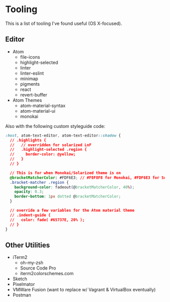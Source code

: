 # Tooling

This is a list of tooling I've found useful (OS X-focused).

## Editor

* Atom
  * file-icons
  * highlight-selected
  * linter
  * linter-eslint
  * minimap
  * pigments
  * react
  * revert-buffer
* Atom Themes
  * atom-material-syntax
  * atom-material-ui
  * monokai

Also with the following custom styleguide code:

```css
:host, atom-text-editor, atom-text-editor::shadow {
  // .highlights {
  //   // overridden for solarized LnF
  //   .highlight-selected .region {
  //     border-color: @yellow;
  //   }
  // }

  // This is for when Monokai/Solarized theme is on
  @bracketMatcherColor: #FDF6E3; // #F8F8F8 for Monokai, #FDF6E3 for Solarized
  .bracket-matcher .region {
    background-color: fadeout(@bracketMatcherColor, 40%);
    opacity: 0.3;
    border-bottom: 1px dotted @bracketMatcherColor;
  }

  // override a few variables for the Atom material theme
  // .indent-guide {
  //   color: fade( #65737E, 20% );
  // }
}
```

## Other Utilities

* iTerm2
  * oh-my-zsh
  * Source Code Pro
  * iterm2colorschemes.com
* Sketch
* Pixelmator
* VMWare Fusion (want to replace w/ Vagrant & VirtualBox eventually)
* Postman
